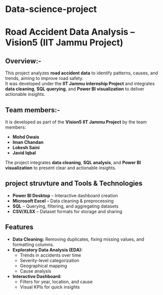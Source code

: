 # Data-science-project
# Road Accident Data Analysis – Vision5 (IIT Jammu Project)

## Overview:-
This project analyzes **road accident data** to identify patterns, causes, and trends, aiming to improve road safety.  
It was developed under the **IIT Jammu internship Project** and integrates **data cleaning**, **SQL querying**, and **Power BI visualization** to deliver actionable insights.


## Team members:-
It is developed as part of the **Vision5 IIT Jammu Project** by the team members:
- **Mohd Owais**
- **Iman Chandan**
- **Lokesh Saini**
- **Javid Iqbal**

The project integrates **data cleaning**, **SQL analysis**, and **Power BI visualization** to present clear and actionable insights.


## project struvture and Tools & Technologies
- **Power BI Desktop** – Interactive dashboard creation
- **Microsoft Excel** – Data cleaning & preprocessing
- **SQL** – Querying, filtering, and aggregating datasets
- **CSV/XLSX** – Dataset formats for storage and sharing



## Features
- **Data Cleaning:** Removing duplicates, fixing missing values, and formatting columns.
- **Exploratory Data Analysis (EDA):**
  - Trends in accidents over time
  - Severity-level categorization
  - Geographical mapping
  - Cause analysis
- **Interactive Dashboard:**
  - Filters for year, location, and cause
  - Visual KPIs for quick insights

